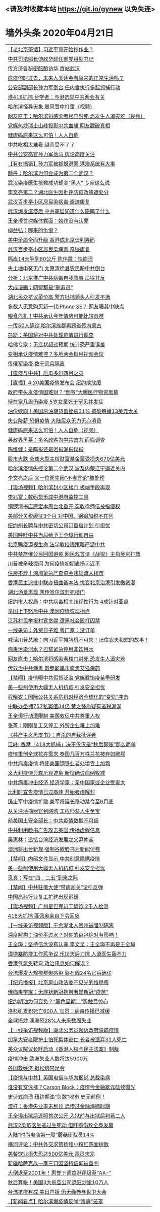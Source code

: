 ## <请及时收藏本站 https://git.io/gynew 以免失连> </a>
# 墙外头条 2020年04月21日</a>


<table>

<tr><td colspan="2" align="left"><a href="https://xfine.casa/?name=c1159965&key=exgxucyqmkwgvwch&from=gy">【老北京茶馆】习近平真开始抄作业？</a></td></tr>
<tr><td colspan="2" align="left"><a href="https://xfine.casa/?name=c1159988&key=exgxucyqmkwgvwch&from=gy">中共司法部长傅政华卸任部党组副书记</a></td></tr>
<tr><td colspan="2" align="left"><a href="https://xfine.casa/?name=c1159914&key=exgxucyqmkwgvwch&from=gy">传方济各秘密酝酿访华 首站武汉</a></td></tr>
<tr><td colspan="2" align="left"><a href="https://xfine.casa/?name=c1159963&key=exgxucyqmkwgvwch&from=gy">瘟疫何时过去，未来人类还会有原来的正常生活吗？</a></td></tr>
<tr><td colspan="2" align="left"><a href="https://xfine.casa/?name=c1159973&key=exgxucyqmkwgvwch&from=gy">公安部副部长孙力军倒台 任内曾执行多起抓捕行动</a></td></tr>
<tr><td colspan="2" align="left"><a href="https://xfine.casa/?name=c1159900&key=exgxucyqmkwgvwch&from=gy">港418抓捕 台学者：与港选举中共两会有关</a></td></tr>
<tr><td colspan="2" align="left"><a href="https://xfine.casa/?name=c1159989&key=exgxucyqmkwgvwch&from=gy">哈尔滨怪异天象  暴风雪中打雷（视频）</a></td></tr>
<tr><td colspan="2" align="left"><a href="https://xfine.casa/?name=c1159964&key=exgxucyqmkwgvwch&from=gy">网友直击：哈尔滨将感染者楼门封死  恐发生人道灾难（视频）</a></td></tr>
<tr><td colspan="2" align="left"><a href="https://xfine.casa/?name=c1159990&key=exgxucyqmkwgvwch&from=gy">党媒热炒瑞士山峰投影中共血旗 网友戳破真相</a></td></tr>
<tr><td colspan="2" align="left"><a href="https://xfine.casa/?name=c1160021&key=exgxucyqmkwgvwch&from=gy">健康码原来这么可怕！人人自危</a></td></tr>
<tr><td colspan="2" align="left"><a href="https://xfine.casa/?name=c1160030&key=exgxucyqmkwgvwch&from=gy">中共吃相太难看 越南受不了了</a></td></tr>
<tr><td colspan="2" align="left"><a href="https://xfine.casa/?name=c1159972&key=exgxucyqmkwgvwch&from=gy">中共公安高官孙力军落马 舆论高度关注</a></td></tr>
<tr><td colspan="2" align="left"><a href="https://xfine.casa/?name=c1159960&key=exgxucyqmkwgvwch&from=gy">【有冇搞错】孙力军被抓撼港警 港澳系统有大事</a></td></tr>
<tr><td colspan="2" align="left"><a href="https://xfine.casa/?name=c1159948&key=exgxucyqmkwgvwch&from=gy">颜丹：哈尔滨为何会成为第二个武汉？</a></td></tr>
<tr><td colspan="2" align="left"><a href="https://xfine.casa/?name=c1160034&key=exgxucyqmkwgvwch&from=gy">武汉染疫医生抢救成功却变&quot;黑人&quot; 专家这么说</a></td></tr>
<tr><td colspan="2" align="left"><a href="https://xfine.casa/?name=c1159992&key=exgxucyqmkwgvwch&from=gy">李文亮第二？湖北医生因批评防疫政策遭处分</a></td></tr>
<tr><td colspan="2" align="left"><a href="https://xfine.casa/?name=c1159926&key=exgxucyqmkwgvwch&from=gy">武汉百步亭小区居民染病毒 奇迹康复</a></td></tr>
<tr><td colspan="2" align="left"><a href="https://xfine.casa/?name=c1159943&key=exgxucyqmkwgvwch&from=gy">武汉爆发瘟疫后 中共高层知道什么隐瞒了什么</a></td></tr>
<tr><td colspan="2" align="left"><a href="https://xfine.casa/?name=c1159984&key=exgxucyqmkwgvwch&from=gy">王全璋首次媒体露面：始终没有认罪</a></td></tr>
<tr><td colspan="2" align="left"><a href="https://xfine.casa/?name=c1159930&key=exgxucyqmkwgvwch&from=gy">柳益弘：哪来的仇恨？</a></td></tr>
<tr><td colspan="2" align="left"><a href="https://xfine.casa/?name=c1159932&key=exgxucyqmkwgvwch&from=gy">美中矛盾全面升级 香港成北京谈判筹码</a></td></tr>
<tr><td colspan="2" align="left"><a href="https://xfine.casa/?name=c1160027&key=exgxucyqmkwgvwch&from=gy">武汉百步亭小区居民染病毒 奇迹康复</a></td></tr>
<tr><td colspan="2" align="left"><a href="https://xfine.casa/?name=c1159986&key=exgxucyqmkwgvwch&from=gy">隔离14天胖到80公斤 陈伟霆：快崩溃</a></td></tr>
<tr><td colspan="2" align="left"><a href="https://xfine.casa/?name=c1159909&key=exgxucyqmkwgvwch&from=gy">失土地申冤无门 太原清徐县农民盼中共倒台</a></td></tr>
<tr><td colspan="2" align="left"><a href="https://xfine.casa/?name=c1159910&key=exgxucyqmkwgvwch&from=gy">分析：北京推广中共病毒自我叙事 适得其反</a></td></tr>
<tr><td colspan="2" align="left"><a href="https://xfine.casa/?name=c1159928&key=exgxucyqmkwgvwch&from=gy">大成漫画：网警都是“删寿员”</a></td></tr>
<tr><td colspan="2" align="left"><a href="https://xfine.casa/?name=c1159974&key=exgxucyqmkwgvwch&from=gy">湖北民众抗议菜价高 警方批捕领头人引发不满</a></td></tr>
<tr><td colspan="2" align="left"><a href="https://xfine.casa/?name=c1159935&key=exgxucyqmkwgvwch&from=gy">多数人无意购买新一代iPhone SE？ 网友曝其中缺点</a></td></tr>
<tr><td colspan="2" align="left"><a href="https://xfine.casa/?name=c1160015&key=exgxucyqmkwgvwch&from=gy">粮食危机！中共承认今年情势可能比较艰难</a></td></tr>
<tr><td colspan="2" align="left"><a href="https://xfine.casa/?name=c1160032&key=exgxucyqmkwgvwch&from=gy">一传50人确诊 哈尔滨族群再跨省传内蒙古</a></td></tr>
<tr><td colspan="2" align="left"><a href="https://xfine.casa/?name=c1159982&key=exgxucyqmkwgvwch&from=gy">彭斯：美国将对中共处理疫情进行调查</a></td></tr>
<tr><td colspan="2" align="left"><a href="https://xfine.casa/?name=c1160031&key=exgxucyqmkwgvwch&from=gy">哈佛专家：无症状超过预期 统计恐严重误差</a></td></tr>
<tr><td colspan="2" align="left"><a href="https://xfine.casa/?name=c1159994&key=exgxucyqmkwgvwch&from=gy">变相承认疫情难控？多地两会拟用视频会议</a></td></tr>
<tr><td colspan="2" align="left"><a href="https://xfine.casa/?name=c1159920&key=exgxucyqmkwgvwch&from=gy">传俄军染疫 数千官兵隔离</a></td></tr>
<tr><td colspan="2" align="left"><a href="https://xfine.casa/?name=c1159961&key=exgxucyqmkwgvwch&from=gy">【瘟疫与中共】厄瓜多尔四月之灾</a></td></tr>
<tr><td colspan="2" align="left"><a href="https://xfine.casa/?name=c1159987&key=exgxucyqmkwgvwch&from=gy">【直播】4·20美国疫情发布会 纽约续放缓</a></td></tr>
<tr><td colspan="2" align="left"><a href="https://xfine.casa/?name=c1159995&key=exgxucyqmkwgvwch&from=gy">政府带头发疫情国难财？“倒爷”大曝医疗物资黑幕</a></td></tr>
<tr><td colspan="2" align="left"><a href="https://xfine.casa/?name=c1160033&key=exgxucyqmkwgvwch&from=gy">待在家几周仍染疫 5岁女童死于罕见并发症</a></td></tr>
<tr><td colspan="2" align="left"><a href="https://xfine.casa/?name=c1159916&key=exgxucyqmkwgvwch&from=gy">油价续崩！美国原油期货重挫逾31% 掼破每桶13美元大关</a></td></tr>
<tr><td colspan="2" align="left"><a href="https://xfine.casa/?name=c1159945&key=exgxucyqmkwgvwch&from=gy">失业降薪 恐惧疫情 大陆民众无力无心消费</a></td></tr>
<tr><td colspan="2" align="left"><a href="https://xfine.casa/?name=c1159993&key=exgxucyqmkwgvwch&from=gy">健康码原来这么可怕！人人自危（视频）</a></td></tr>
<tr><td colspan="2" align="left"><a href="https://xfine.casa/?name=c1159954&key=exgxucyqmkwgvwch&from=gy">英政界黑幕：多名政客为中共效力 面临调查</a></td></tr>
<tr><td colspan="2" align="left"><a href="https://xfine.casa/?name=c1159966&key=exgxucyqmkwgvwch&from=gy">陈维健：是瞒报还是迟报漏报误报</a></td></tr>
<tr><td colspan="2" align="left"><a href="https://xfine.casa/?name=c1159921&key=exgxucyqmkwgvwch&from=gy">股市大跌 全球大型主权财富基金蒙受损失670亿美元</a></td></tr>
<tr><td colspan="2" align="left"><a href="https://xfine.casa/?name=c1160024&key=exgxucyqmkwgvwch&from=gy">哈尔滨疫情失控沦第二个武汉 波及内蒙辽宁逼近关内</a></td></tr>
<tr><td colspan="2" align="left"><a href="https://xfine.casa/?name=c1160017&key=exgxucyqmkwgvwch&from=gy">李文亮之后 又一位医生因“不当言论”被处理</a></td></tr>
<tr><td colspan="2" align="left"><a href="https://xfine.casa/?name=c1159941&key=exgxucyqmkwgvwch&from=gy">【现场视频】哈尔滨封小区楼门 极端手段再现</a></td></tr>
<tr><td colspan="2" align="left"><a href="https://xfine.casa/?name=c1159957&key=exgxucyqmkwgvwch&from=gy">李兆富：数码货币成中港府监控工具</a></td></tr>
<tr><td colspan="2" align="left"><a href="https://xfine.casa/?name=c1159915&key=exgxucyqmkwgvwch&from=gy">铜锣湾书店原定本周台北重开 突收律师信被指侵权</a></td></tr>
<tr><td colspan="2" align="left"><a href="https://xfine.casa/?name=c1159936&key=exgxucyqmkwgvwch&from=gy">美部分关税缓征3个月 对中国、钢铝加税不在列</a></td></tr>
<tr><td colspan="2" align="left"><a href="https://xfine.casa/?name=c1159956&key=exgxucyqmkwgvwch&from=gy">纽约州长聘与中共密切公司订重启计划 引担忧</a></td></tr>
<tr><td colspan="2" align="left"><a href="https://xfine.casa/?name=c1159971&key=exgxucyqmkwgvwch&from=gy">美国呼吁中共当局给予王全璋行动自由</a></td></tr>
<tr><td colspan="2" align="left"><a href="https://xfine.casa/?name=c1159983&key=exgxucyqmkwgvwch&from=gy">北京瞒疫漠视生命 法学教授提策略严惩中共</a></td></tr>
<tr><td colspan="2" align="left"><a href="https://xfine.casa/?name=c1159934&key=exgxucyqmkwgvwch&from=gy">中共禁旅俄公民回国避疫 网民戏言请《战狼》主角吴京打救</a></td></tr>
<tr><td colspan="2" align="left"><a href="https://xfine.casa/?name=c1159980&key=exgxucyqmkwgvwch&from=gy">川普被辛辣提问 为何疫情初期表扬习近平</a></td></tr>
<tr><td colspan="2" align="left"><a href="https://xfine.casa/?name=c1160022&key=exgxucyqmkwgvwch&from=gy">住房不炒！深圳紧急严查资金违规流入楼市</a></td></tr>
<tr><td colspan="2" align="left"><a href="https://xfine.casa/?name=c1159970&key=exgxucyqmkwgvwch&from=gy">香港民主派批中联办扭曲基本法 忧变北京治港引发撤资潮</a></td></tr>
<tr><td colspan="2" align="left"><a href="https://xfine.casa/?name=c1159968&key=exgxucyqmkwgvwch&from=gy">湖北场景再现 网传哈尔滨封死楼门</a></td></tr>
<tr><td colspan="2" align="left"><a href="https://xfine.casa/?name=c1159969&key=exgxucyqmkwgvwch&from=gy">纽约市人权局：中共病毒相关歧视性行为 4成针对亚裔</a></td></tr>
<tr><td colspan="2" align="left"><a href="https://xfine.casa/?name=c1159952&key=exgxucyqmkwgvwch&from=gy">举国上下怒斥中共 澳洲疫情或现拐点</a></td></tr>
<tr><td colspan="2" align="left"><a href="https://xfine.casa/?name=c1159942&key=exgxucyqmkwgvwch&from=gy">江苏村民举报村官贪腐 遭黑社会殴打囚禁</a></td></tr>
<tr><td colspan="2" align="left"><a href="https://xfine.casa/?name=c1159951&key=exgxucyqmkwgvwch&from=gy">一线采访：外贸日子难 粤厂家：没订单</a></td></tr>
<tr><td colspan="2" align="left"><a href="https://xfine.casa/?name=c1160039&key=exgxucyqmkwgvwch&from=gy">喊话川普总统：向习近平摊牌机不可失！记住农夫和蛇的故事！</a></td></tr>
<tr><td colspan="2" align="left"><a href="https://xfine.casa/?name=c1159967&key=exgxucyqmkwgvwch&from=gy">病毒污染河水？巴黎紧急停用非饮用水</a></td></tr>
<tr><td colspan="2" align="left"><a href="https://xfine.casa/?name=c1160019&key=exgxucyqmkwgvwch&from=gy">网友直击：哈尔滨将感染者楼门封死  恐发生人道灾难</a></td></tr>
<tr><td colspan="2" align="left"><a href="https://xfine.casa/?name=c1160029&key=exgxucyqmkwgvwch&from=gy">传效治中共病毒 俄罗斯黑市疯卖艾滋病药</a></td></tr>
<tr><td colspan="2" align="left"><a href="https://xfine.casa/?name=c1160041&key=exgxucyqmkwgvwch&from=gy">【禁闻】疫情曝中共假货泛滥 党媒露馅疫苗早研发</a></td></tr>
<tr><td colspan="2" align="left"><a href="https://xfine.casa/?name=c1159925&key=exgxucyqmkwgvwch&from=gy">美一些州使用大疆无人机抗疫 引发安全担忧</a></td></tr>
<tr><td colspan="2" align="left"><a href="https://xfine.casa/?name=c1159931&key=exgxucyqmkwgvwch&from=gy">程晓农：国际公共关系危机对经济全球化的“变轨”冲击</a></td></tr>
<tr><td colspan="2" align="left"><a href="https://xfine.casa/?name=c1159933&key=exgxucyqmkwgvwch&from=gy">中联办坐拥757私窦值34亿 黄之锋质疑有逃税漏洞</a></td></tr>
<tr><td colspan="2" align="left"><a href="https://xfine.casa/?name=c1159985&key=exgxucyqmkwgvwch&from=gy">王全璋行动遭限制 美国敦促中共尊重人权</a></td></tr>
<tr><td colspan="2" align="left"><a href="https://xfine.casa/?name=c1159927&key=exgxucyqmkwgvwch&from=gy">张菁：刚刚复工又停工 外贸企业难上加难</a></td></tr>
<tr><td colspan="2" align="left"><a href="https://xfine.casa/?name=c1159947&key=exgxucyqmkwgvwch&from=gy">《共产主义黑皮书》：自杀的自我批评者</a></td></tr>
<tr><td colspan="2" align="left"><a href="https://xfine.casa/?name=c1159991&key=exgxucyqmkwgvwch&from=gy">江峰: 香港「418大抓捕」决不仅仅是“秋后算账”那么简单</a></td></tr>
<tr><td colspan="2" align="left"><a href="https://xfine.casa/?name=c1159919&key=exgxucyqmkwgvwch&from=gy">疫情重创全球花卉需求 泰国几百万株兰花被弃如敝屣</a></td></tr>
<tr><td colspan="2" align="left"><a href="https://xfine.casa/?name=c1159917&key=exgxucyqmkwgvwch&from=gy">中共病毒疫情 将使美国钢铁业者处境雪上加霜</a></td></tr>
<tr><td colspan="2" align="left"><a href="https://xfine.casa/?name=c1160028&key=exgxucyqmkwgvwch&from=gy">义大利疫情显露乐观迹象 新增确诊病例锐减</a></td></tr>
<tr><td colspan="2" align="left"><a href="https://xfine.casa/?name=c1159958&key=exgxucyqmkwgvwch&from=gy">中共病毒冲击经济 经济学家：亲中国家或企业受害大</a></td></tr>
<tr><td colspan="2" align="left"><a href="https://xfine.casa/?name=c1159918&key=exgxucyqmkwgvwch&from=gy">比利时宣告疫情已过高峰 开始考虑解封</a></td></tr>
<tr><td colspan="2" align="left"><a href="https://xfine.casa/?name=c1159913&key=exgxucyqmkwgvwch&from=gy">遏止军中疫情扩散 美军将延长移动禁令至6月底</a></td></tr>
<tr><td colspan="2" align="left"><a href="https://xfine.casa/?name=c1159944&key=exgxucyqmkwgvwch&from=gy">从关注活摘器官到网购 工程师获人生至宝</a></td></tr>
<tr><td colspan="2" align="left"><a href="https://xfine.casa/?name=c1159924&key=exgxucyqmkwgvwch&from=gy">前美国土安全部长：中共疫情数据不可信</a></td></tr>
<tr><td colspan="2" align="left"><a href="https://xfine.casa/?name=c1159955&key=exgxucyqmkwgvwch&from=gy">中共利用脸书广告攻击美国 传播虚假信息</a></td></tr>
<tr><td colspan="2" align="left"><a href="https://xfine.casa/?name=c1159962&key=exgxucyqmkwgvwch&from=gy">吴惠林：追忆台湾经济发展之父尹仲容</a></td></tr>
<tr><td colspan="2" align="left"><a href="https://xfine.casa/?name=c1159953&key=exgxucyqmkwgvwch&from=gy">澳洲将出台新规 强制谷歌脸书为新闻付费</a></td></tr>
<tr><td colspan="2" align="left"><a href="https://xfine.casa/?name=c1160042&key=exgxucyqmkwgvwch&from=gy">【禁闻】内部文件显示 中共刻意隐瞒疫情</a></td></tr>
<tr><td colspan="2" align="left"><a href="https://xfine.casa/?name=c1160023&key=exgxucyqmkwgvwch&from=gy">美一些州使用大疆无人机抗疫 引发安全担忧</a></td></tr>
<tr><td colspan="2" align="left"><a href="https://xfine.casa/?name=c1159996&key=exgxucyqmkwgvwch&from=gy">觅真：写在“四﹒二五”到来之际</a></td></tr>
<tr><td colspan="2" align="left"><a href="https://xfine.casa/?name=c1160043&key=exgxucyqmkwgvwch&from=gy">【禁闻】中共驻俄大使“带病闯关”论引反弹</a></td></tr>
<tr><td colspan="2" align="left"><a href="https://xfine.casa/?name=c1160026&key=exgxucyqmkwgvwch&from=gy">中国高科行业复工扩建出现迟缓</a></td></tr>
<tr><td colspan="2" align="left"><a href="https://xfine.casa/?name=c1159940&key=exgxucyqmkwgvwch&from=gy">【现场视频】广州星巴克员工确诊 2千人检测</a></td></tr>
<tr><td colspan="2" align="left"><a href="https://xfine.casa/?name=c1160004&key=exgxucyqmkwgvwch&from=gy">418大抓捕 蓬佩奥亲自下令回应</a></td></tr>
<tr><td colspan="2" align="left"><a href="https://xfine.casa/?name=c1159981&key=exgxucyqmkwgvwch&from=gy">【一线采访视频版】千余湖北人贵州被强制隔离</a></td></tr>
<tr><td colspan="2" align="left"><a href="https://xfine.casa/?name=c1160009&key=exgxucyqmkwgvwch&from=gy">深度解构：油价平过水？对你的荷包绝对有影响！</a></td></tr>
<tr><td colspan="2" align="left"><a href="https://xfine.casa/?name=c1159998&key=exgxucyqmkwgvwch&from=gy">王全璋：坚持信念没有认罪 李文足：王全璋不再是王全璋</a></td></tr>
<tr><td colspan="2" align="left"><a href="https://xfine.casa/?name=c1160008&key=exgxucyqmkwgvwch&from=gy">谭德塞防疫工作惹争议 乐坛天后力撑 人道医生轰不力</a></td></tr>
<tr><td colspan="2" align="left"><a href="https://xfine.casa/?name=c1160002&key=exgxucyqmkwgvwch&from=gy">香港气氛急转弯 政治讯息如何解读？</a></td></tr>
<tr><td colspan="2" align="left"><a href="https://xfine.casa/?name=c1160003&key=exgxucyqmkwgvwch&from=gy">台湾爆发大规模群聚感染 磐石舰24名官兵确诊</a></td></tr>
<tr><td colspan="2" align="left"><a href="https://xfine.casa/?name=c1159939&key=exgxucyqmkwgvwch&from=gy">【纪元播报】北京房山政法委不见光的维稳费</a></td></tr>
<tr><td colspan="2" align="left"><a href="https://xfine.casa/?name=c1159997&key=exgxucyqmkwgvwch&from=gy">俄病毒学家：无症状新冠携带者是新冠“疫苗”</a></td></tr>
<tr><td colspan="2" align="left"><a href="https://xfine.casa/?name=c1160006&key=exgxucyqmkwgvwch&from=gy">纽约期油为何变负？“黑色星期二”势触目惊心</a></td></tr>
<tr><td colspan="2" align="left"><a href="https://xfine.casa/?name=c1160025&key=exgxucyqmkwgvwch&from=gy">洛杉矶累积死亡600人 官员：病毒传播已减缓</a></td></tr>
<tr><td colspan="2" align="left"><a href="https://xfine.casa/?name=c1160018&key=exgxucyqmkwgvwch&from=gy">全球揽炒 澳洲恐28%人未来数周失业</a></td></tr>
<tr><td colspan="2" align="left"><a href="https://xfine.casa/?name=c1160037&key=exgxucyqmkwgvwch&from=gy">【一线采访视频版】湖北公务员起诉政府隐瞒疫情</a></td></tr>
<tr><td colspan="2" align="left"><a href="https://xfine.casa/?name=c1160010&key=exgxucyqmkwgvwch&from=gy">加拿大安老院护士怕死集体逃亡 长者被遗弃31人死亡</a></td></tr>
<tr><td colspan="2" align="left"><a href="https://xfine.casa/?name=c1160012&key=exgxucyqmkwgvwch&from=gy">美众议院议长吁启动《香港人权与民主法案》制裁</a></td></tr>
<tr><td colspan="2" align="left"><a href="https://xfine.casa/?name=c1159949&key=exgxucyqmkwgvwch&from=gy">疫情冲击 欧洲失业人数将达5900万</a></td></tr>
<tr><td colspan="2" align="left"><a href="https://xfine.casa/?name=c1159950&key=exgxucyqmkwgvwch&from=gy">各国救经济 拟松绑禁足令</a></td></tr>
<tr><td colspan="2" align="left"><a href="https://xfine.casa/?name=c1160038&key=exgxucyqmkwgvwch&from=gy">【疫情与中共】英国电信与华为捆绑 总裁染病</a></td></tr>
<tr><td colspan="2" align="left"><a href="https://xfine.casa/?name=c1160013&key=exgxucyqmkwgvwch&from=gy">谁没有穿泳裤？Carson Block：疫情令金融欺诈陆续曝光</a></td></tr>
<tr><td colspan="2" align="left"><a href="https://xfine.casa/?name=c1160007&key=exgxucyqmkwgvwch&from=gy">史诗式崩溃 纽约期油“负数”收市 史无前例！</a></td></tr>
<tr><td colspan="2" align="left"><a href="https://xfine.casa/?name=c1160016&key=exgxucyqmkwgvwch&from=gy">渣打：香港失业率未到顶 恐惨过金融海啸时期</a></td></tr>
<tr><td colspan="2" align="left"><a href="https://xfine.casa/?name=c1160011&key=exgxucyqmkwgvwch&from=gy">王全璋出狱后近照首次公开 入狱前与出狱后判若二人</a></td></tr>
<tr><td colspan="2" align="left"><a href="https://xfine.casa/?name=c1160001&key=exgxucyqmkwgvwch&from=gy">武汉2染疫医生逃过生死劫 但肝损伤致全身发黑</a></td></tr>
<tr><td colspan="2" align="left"><a href="https://xfine.casa/?name=c1160036&key=exgxucyqmkwgvwch&from=gy">大陆“时尚电商第一股”蘑菇街裁员14%</a></td></tr>
<tr><td colspan="2" align="left"><a href="https://xfine.casa/?name=c1160040&key=exgxucyqmkwgvwch&from=gy">横河评论：中共外交求赞扬和小粉红四面树敌</a></td></tr>
<tr><td colspan="2" align="left"><a href="https://xfine.casa/?name=c1160020&key=exgxucyqmkwgvwch&from=gy">美餐饮业损失恐达500亿美元 裁员未完</a></td></tr>
<tr><td colspan="2" align="left"><a href="https://xfine.casa/?name=c1160000&key=exgxucyqmkwgvwch&from=gy">新疆哈萨克族一家三口因坚持信仰被重判</a></td></tr>
<tr><td colspan="2" align="left"><a href="https://xfine.casa/?name=c1160005&key=exgxucyqmkwgvwch&from=gy">大倒退至2001年！惠誉下调香港评级至“AA-”</a></td></tr>
<tr><td colspan="2" align="left"><a href="https://xfine.casa/?name=c1160014&key=exgxucyqmkwgvwch&from=gy">秋后算帐！美国3大航空公司恐狂炒逾10万人</a></td></tr>
<tr><td colspan="2" align="left"><a href="https://xfine.casa/?name=c1159999&key=exgxucyqmkwgvwch&from=gy">台湾抗疫有成 美日声援 仍无缘参与世卫大会</a></td></tr>
<tr><td colspan="2" align="left"><a href="https://xfine.casa/?name=c1159979&key=exgxucyqmkwgvwch&from=gy">【新闻看点】哈尔滨爆疫情反弹“毒霾”笼罩</a></td></tr>

</table>
